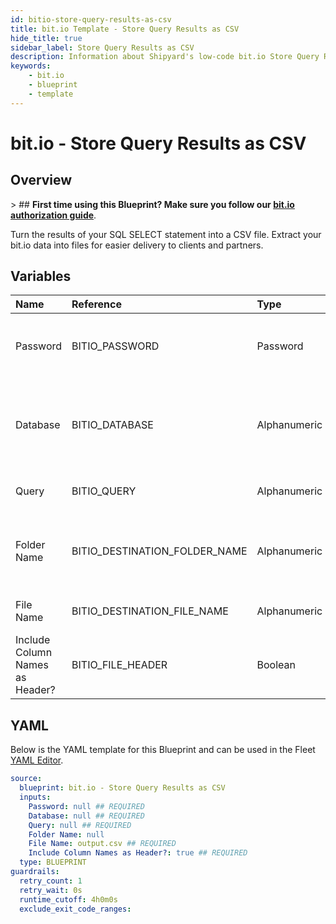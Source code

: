 ```yaml
---
id: bitio-store-query-results-as-csv
title: bit.io Template - Store Query Results as CSV
hide_title: true
sidebar_label: Store Query Results as CSV
description: Information about Shipyard's low-code bit.io Store Query Results as CSV blueprint. Turn the results of your SQL SELECT statement into a CSV file. Extract your bit.io data into files for easier delivery to clients and partners.
keywords:
    - bit.io
    - blueprint
    - template
---
```


# bit.io - Store Query Results as CSV

## Overview

&gt; ## **First time using this Blueprint? Make sure you follow our [bit.io authorization guide](https://www.shipyardapp.com/docs/blueprint-library/bitio/bitio-authorization/)**.

Turn the results of your SQL SELECT statement into a CSV file. Extract your bit.io data into files for easier delivery to clients and partners.



## Variables

| Name | Reference | Type | Required | Default | Options | Description |
|:---|:---|:---|:---|:---|:---|:---|
| Password | BITIO_PASSWORD | Password | :white_check_mark: | - | - | Password associated to your bit.io account. For more information, see the Authorization documentation. |
| Database | BITIO_DATABASE | Alphanumeric | :white_check_mark: | - | - | Name of the database to connect to. This is the same as your current repository name, which has the structure user_name/repo_name. |
| Query | BITIO_QUERY | Alphanumeric | :white_check_mark: | - | - | A SELECT statement that returns data. Formatting is ignored. |
| Folder Name | BITIO_DESTINATION_FOLDER_NAME | Alphanumeric | :heavy_minus_sign: | - | - | The folder structure that you want your CSV to be created in. If left blank, the file will be created in the home directory. |
| File Name | BITIO_DESTINATION_FILE_NAME | Alphanumeric | :white_check_mark: | output.csv | - | The file name that you want your generated CSV to have. |
| Include Column Names as Header? | BITIO_FILE_HEADER | Boolean | :white_check_mark: | true | - | If checked, your CSV file will include a header row with column names. |


## YAML

Below is the YAML template for this Blueprint and can be used in the Fleet [YAML Editor](../../reference/fleets/yaml-editor.md).

```yaml
source:
  blueprint: bit.io - Store Query Results as CSV
  inputs:
    Password: null ## REQUIRED
    Database: null ## REQUIRED
    Query: null ## REQUIRED
    Folder Name: null 
    File Name: output.csv ## REQUIRED
    Include Column Names as Header?: true ## REQUIRED
  type: BLUEPRINT
guardrails:
  retry_count: 1
  retry_wait: 0s
  runtime_cutoff: 4h0m0s
  exclude_exit_code_ranges:
```
